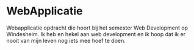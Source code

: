 # WebApplicatie
Webapplicatie opdracht die hoort bij het semester Web Development op Windesheim. Ik heb en hekel aan web development en ik hoop dat ik er nooit van mijn leven nog iets mee hoef te doen.
